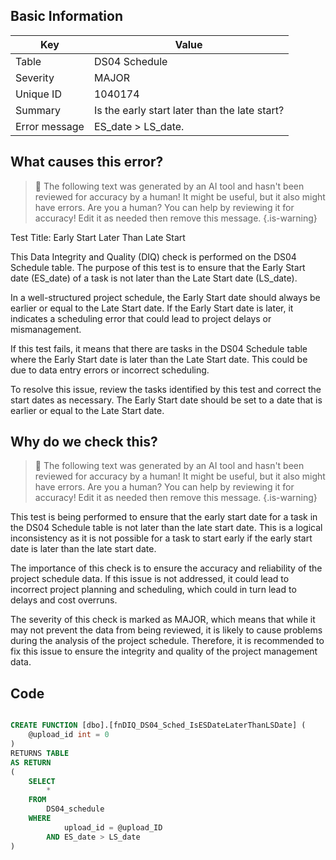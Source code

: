 ## Basic Information
| Key         | Value          |
|-------------|----------------|
| Table       | DS04 Schedule |
| Severity    | MAJOR |
| Unique ID   | 1040174   |
| Summary     | Is the early start later than the late start? |
| Error message | ES_date > LS_date. |

## What causes this error?

> :robot: The following text was generated by an AI tool and hasn't been reviewed for accuracy by a human! It might be useful, but it also might have errors. Are you a human? You can help by reviewing it for accuracy! Edit it as needed then remove this message.
{.is-warning}

Test Title: Early Start Later Than Late Start

This Data Integrity and Quality (DIQ) check is performed on the DS04 Schedule table. The purpose of this test is to ensure that the Early Start date (ES_date) of a task is not later than the Late Start date (LS_date). 

In a well-structured project schedule, the Early Start date should always be earlier or equal to the Late Start date. If the Early Start date is later, it indicates a scheduling error that could lead to project delays or mismanagement.

If this test fails, it means that there are tasks in the DS04 Schedule table where the Early Start date is later than the Late Start date. This could be due to data entry errors or incorrect scheduling. 

To resolve this issue, review the tasks identified by this test and correct the start dates as necessary. The Early Start date should be set to a date that is earlier or equal to the Late Start date.
## Why do we check this?

> :robot: The following text was generated by an AI tool and hasn't been reviewed for accuracy by a human! It might be useful, but it also might have errors. Are you a human? You can help by reviewing it for accuracy! Edit it as needed then remove this message.
{.is-warning}

This test is being performed to ensure that the early start date for a task in the DS04 Schedule table is not later than the late start date. This is a logical inconsistency as it is not possible for a task to start early if the early start date is later than the late start date. 

The importance of this check is to ensure the accuracy and reliability of the project schedule data. If this issue is not addressed, it could lead to incorrect project planning and scheduling, which could in turn lead to delays and cost overruns. 

The severity of this check is marked as MAJOR, which means that while it may not prevent the data from being reviewed, it is likely to cause problems during the analysis of the project schedule. Therefore, it is recommended to fix this issue to ensure the integrity and quality of the project management data.
## Code

```sql

CREATE FUNCTION [dbo].[fnDIQ_DS04_Sched_IsESDateLaterThanLSDate] (
	@upload_id int = 0
)
RETURNS TABLE
AS RETURN
(
	SELECT
		*
	FROM
		DS04_schedule
	WHERE
			upload_id = @upload_ID
		AND ES_date > LS_date
)
```
